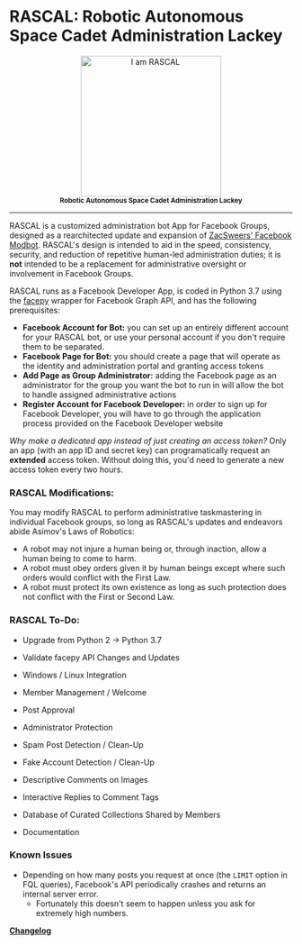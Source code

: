 RASCAL: Robotic Autonomous Space Cadet Administration Lackey
============================================================

<p align="center">
  <img src="https://i.imgur.com/jmm8B6z.jpg" alt="I am RASCAL" height="250"/>
  </br>
  <sub><strong>Robotic Autonomous Space Cadet Administration Lackey</strong></sub>
</p>

---

RASCAL is a customized administration bot App for Facebook Groups, designed as a rearchitected update and expansion of [ZacSweers' Facebook Modbot](https://github.com/ZacSweers/FB_Mod_Bot). RASCAL's design is intended to aid in the speed, consistency, security, and reduction of repetitive human-led administration duties; it is **not** intended to be a replacement for administrative oversight or involvement in Facebook Groups.

RASCAL runs as a Facebook Developer App, is coded in Python 3.7 using the [facepy](https://github.com/jgorset/facepy) wrapper for Facebook Graph API, and has the following prerequisites:

- **Facebook Account for Bot:** you can set up an entirely different account for your RASCAL bot, or use your personal account if you don't require them to be separated.
- **Facebook Page for Bot:** you should create a page that will operate as the identity and administration portal and granting access tokens
- **Add Page as Group Administrator:** adding the Facebook page as an administrator for the group you want the bot to run in will allow the bot to handle assigned administrative actions
- **Register Account for Facebook Developer:** in order to sign up for Facebook Developer, you will have to go through the application process provided on the Facebook Developer website

*Why make a dedicated app instead of just creating an access token?*
Only an app (with an app ID and secret key) can programatically request an **extended** access token. Without doing this, you'd need to generate a new access token every two hours.

### RASCAL Modifications:

You may modify RASCAL to perform administrative taskmastering in individual Facebook groups, so long as RASCAL's updates and endeavors abide Asimov's Laws of Robotics:

* A robot may not injure a human being or, through inaction, allow a human being to come to harm.
* A robot must obey orders given it by human beings except where such orders would conflict with the First Law.
* A robot must protect its own existence as long as such protection does not conflict with the First or Second Law.

### RASCAL To-Do:

* Upgrade from Python 2 -> Python 3.7
* Validate facepy API Changes and Updates
* Windows / Linux Integration

* Member Management / Welcome
* Post Approval
* Administrator Protection
* Spam Post Detection / Clean-Up
* Fake Account Detection / Clean-Up
* Descriptive Comments on Images
* Interactive Replies to Comment Tags
* Database of Curated Collections Shared by Members

* Documentation

### Known Issues

* Depending on how many posts you request at once (the `LIMIT` option in FQL queries), Facebook's API periodically crashes and returns an internal server error.
  * Fortunately this doesn't seem to happen unless you ask for extremely high numbers.


**[Changelog](https://github.com/WhitneyOnTheWeb/RASCAL/blob/master/CHANGELOG.md)**